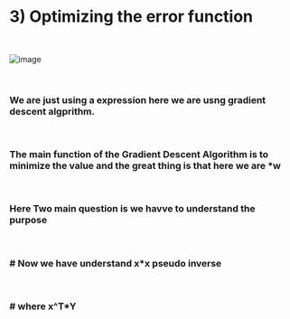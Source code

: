 <h1>3) Optimizing the error function</h1>
<br>

![image](https://user-images.githubusercontent.com/89120960/223543573-d9e029e0-026e-491b-8da3-db0dd9a16f6d.png)

<br> 
<h3>We are just using a expression here we are usng gradient descent algprithm. </h3>
<br>
<h3>The main function of the Gradient Descent Algorithm is to minimize the value and the great thing is that  here we are *w </h3>
<br>
<h3>Here Two main question is we havve to understand the purpose </h3>
<br>
<h3># Now we have understand x*x pseudo inverse </h3>
<br>
<h3># where x^T*Y</h3>
